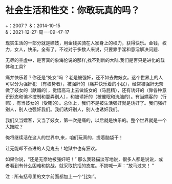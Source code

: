 # 社会生活和性交：你敢玩真的吗？
+：2007？
&：2014-10-15  
&：2021-12-27-周一-09-47-17

现实生活的一部分就是嫖妓，用金钱买骑在人家身上的权力，获得快乐。金钱，权力，女人，快乐，全有了。不过对于多数人来说，只要靠手淫和意淫解决问题.  
  
无尽的空虚中，是否真的象海伦说的那样,找不到新的大陆.我们是否只是进化的载体和工具?  
  
痛并快乐着？你还是“处女”吗 ？老是被强奸，还不如去做妓女。这个世界上的人可以分为强奸犯 （有权势者），被强奸的（痛并快乐着的小民），经常被强奸无奈做了妓女的（献媚的），觉悟高马上去做妓女的（马屁精），还有诱奸的（靠各种意识形态和骗术控制和耍弄别人），和被诱奸的（被催眠和洗脑的）。有当嫖客的（行贿），有当妓女的（受贿的）。总体上，我们不是被生活强奸就是诱奸了。我们强奸别人，别人也强奸我们。我们诱奸别人，别人也诱奸我们。  
  
我们又当嫖客，又当了妓女，第一次是痛的，以后就是快乐的。整个世界就是一个大妓院？  
  
俺将继续活在这人的世界中,来，咱们玩真的，提着脑袋干！  
  
让无能却不奋进的人见鬼去！地狱中也有狂欢。  
  
如果你说，“还是无奈地被强奸吧！” 那么我轻描淡写地说，很多人都是说说，或者看到有什么困难和挑战，就采取抗拒的态度。不妨喊一声：“放马过来！ ”

注：所有括号里的文字前面都加上一个“比如”。  
